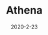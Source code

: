 ---
title: Athena
description: 24/7 music Discord bot with various premium features; notably dynamic voice channel allocation, music equalizers, spotify compatibility, and more. Total cost of 0$ per Oracle Cloud free tier.
link: https://github.com/Sytarno/Athena
tech:
 - Python
 - Wavelink
 - Lavalink
 - Pycord
 - Spotipy
 - Oracle Cloud
date: "2020-2-23"
---
